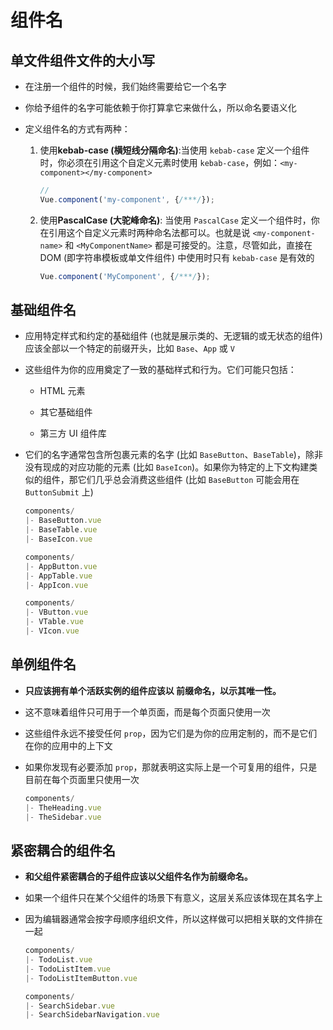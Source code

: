 # 组件名

## 单文件组件文件的大小写

+ 在注册一个组件的时候，我们始终需要给它一个名字

+ 你给予组件的名字可能依赖于你打算拿它来做什么，所以命名要语义化

+ 定义组件名的方式有两种：

  1. 使用**kebab-case (横短线分隔命名)**:当使用 `kebab-case` 定义一个组件时，你必须在引用这个自定义元素时使用 `kebab-case`，例如：`<my-component></my-component>`

      ```js
      //
      Vue.component('my-component', {/***/});
      ```

  2. 使用**PascalCase (大驼峰命名)**: 当使用 `PascalCase` 定义一个组件时，你在引用这个自定义元素时两种命名法都可以。也就是说 `<my-component-name>` 和 `<MyComponentName>` 都是可接受的。注意，尽管如此，直接在 DOM (即字符串模板或单文件组件) 中使用时只有 `kebab-case` 是有效的

      ```js
      Vue.component('MyComponent', {/***/});
      ```

## 基础组件名

+ 应用特定样式和约定的基础组件 (也就是展示类的、无逻辑的或无状态的组件) 应该全部以一个特定的前缀开头，比如 `Base`、`App` 或 `V`

+ 这些组件为你的应用奠定了一致的基础样式和行为。它们可能只包括：

  + HTML 元素

  + 其它基础组件

  + 第三方 UI 组件库

+ 它们的名字通常包含所包裹元素的名字 (比如 `BaseButton`、`BaseTable`)，除非没有现成的对应功能的元素 (比如 `BaseIcon`)。如果你为特定的上下文构建类似的组件，那它们几乎总会消费这些组件 (比如 `BaseButton` 可能会用在 `ButtonSubmit` 上)

  ```js
  components/
  |- BaseButton.vue
  |- BaseTable.vue
  |- BaseIcon.vue
  ```

  ```js
  components/
  |- AppButton.vue
  |- AppTable.vue
  |- AppIcon.vue
  ```

  ```js
  components/
  |- VButton.vue
  |- VTable.vue
  |- VIcon.vue
  ```

## 单例组件名

+ **只应该拥有单个活跃实例的组件应该以  前缀命名，以示其唯一性。**

+ 这不意味着组件只可用于一个单页面，而是每个页面只使用一次

+ 这些组件永远不接受任何 `prop`，因为它们是为你的应用定制的，而不是它们在你的应用中的上下文

+ 如果你发现有必要添加 `prop`，那就表明这实际上是一个可复用的组件，只是目前在每个页面里只使用一次

  ```js
  components/
  |- TheHeading.vue
  |- TheSidebar.vue
  ```

## 紧密耦合的组件名

+ **和父组件紧密耦合的子组件应该以父组件名作为前缀命名。**

+ 如果一个组件只在某个父组件的场景下有意义，这层关系应该体现在其名字上

+ 因为编辑器通常会按字母顺序组织文件，所以这样做可以把相关联的文件排在一起

  ```js
  components/
  |- TodoList.vue
  |- TodoListItem.vue
  |- TodoListItemButton.vue
  ```

  ```js
  components/
  |- SearchSidebar.vue
  |- SearchSidebarNavigation.vue
  ```
